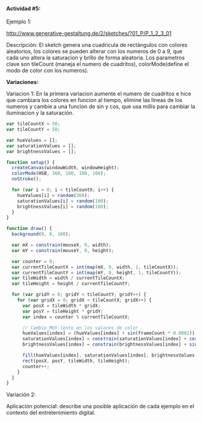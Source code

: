#### Actividad #5:

Ejemplo 1: 

http://www.generative-gestaltung.de/2/sketches/?01_P/P_1_2_3_01

Descripción: El sketch genera una cuadrícula de rectángulos con colores aleatorios, los colores se pueden alterar con los numeros de 0 a 9, que cada uno altera la saturacion y brillo de forma aleatoria. Los parametros clave son tileCount (maneja el numero de cuadritos), colorMode(define el modo de color con los numeros).


**Variaciones:**

Variacion 1: En la primera variacion aumente el numero de cuadritos e hice que cambiara los colores en funcion al tiempo, elimine las lineas de los numeros y cambie a una funcion de sin y cos, que usa millis para cambiar la iluminacion y la saturación. 
```js
var tileCountX = 50;
var tileCountY = 50;

var hueValues = [];
var saturationValues = [];
var brightnessValues = [];

function setup() {
  createCanvas(windowWidth, windowHeight);
  colorMode(HSB, 360, 100, 100, 100);
  noStroke();

  for (var i = 0; i < tileCountX; i++) {
    hueValues[i] = random(360);
    saturationValues[i] = random(100);
    brightnessValues[i] = random(100);
  }
}

function draw() {
  background(0, 0, 100);

  var mX = constrain(mouseX, 0, width);
  var mY = constrain(mouseY, 0, height);

  var counter = 0;
  var currentTileCountX = int(map(mX, 0, width, 1, tileCountX));
  var currentTileCountY = int(map(mY, 0, height, 1, tileCountY));
  var tileWidth = width / currentTileCountX;
  var tileHeight = height / currentTileCountY;

  for (var gridY = 0; gridY < tileCountY; gridY++) {
    for (var gridX = 0; gridX < tileCountX; gridX++) {
      var posX = tileWidth * gridX;
      var posY = tileHeight * gridY;
      var index = counter % currentTileCountX;

      // Cambio MUY lento en los valores de color
      hueValues[index] = (hueValues[index] + sin(frameCount * 0.0002)) % 360;
      saturationValues[index] = constrain(saturationValues[index] + cos(frameCount * 0.0001) * 0.2, 40, 100);
      brightnessValues[index] = constrain(brightnessValues[index] + sin(frameCount * 0.0001) * 0.2, 50, 100);

      fill(hueValues[index], saturationValues[index], brightnessValues[index]);
      rect(posX, posY, tileWidth, tileHeight);
      counter++;
    }
  }
}
```

Variación 2: 



Aplicación potencial: describe una posible aplicación de cada ejemplo en el contexto del entretenimiento digital.
